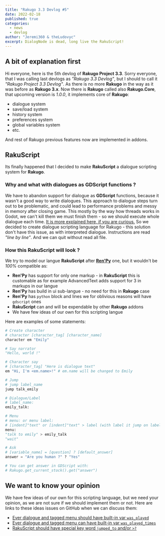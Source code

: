 ```yaml
---
title: "Rakugo 3.3 Devlog #5"
date: 2022-02-18
published: true
categories:
  - news
  - devlog
author: "Jeremi360 & theLudovyc"
excerpt: DialogNode is dead, long live the RakuScript! 
---
```


## A bit of explanation first

Hi everyone, here is the 5th devlog of **Rakugo Project 3.3**.
Sorry everyone, that I was calling last devlogs as *"Rakugo 3.3 Devlog"*, 
but I should to call it *"Rakugo Project 3.3 Devlog"*.
As there is no more **Rakugo** in the way as it was before as **Rakugo 3.x**. 
Now there is **Rakugo** called also **Rakugo.Core**, that upcoming version is *1.0.0*, it implements core of **Rakugo**:

- dialogue system
- save/load system
- history system
- preferences system
- global variables system
- etc.

And rest of Rakugo previous features now are implemented in addons.

## RakuScript

Its finally happened that I decided to make **RakuScript** a dialogue scripting system for **Rakugo**.

### Why and what with dialogues as GDScript functions ?

We have to abandon support for dialogue as **GDScript** functions, because it wasn't a good way to write dialogues.
This approach to dialogue steps turn out to be problematic, and could lead to performance problems and messy in memory after closing game.
This mostly by the way how threads works in Godot, we can't kill them we must finish them - so we should execute whole dialogue each time. 
[It is more explained here, if you are curious.](https://github.com/rakugoteam/Rakugo/issues/21)
So we decided to create dialogue scripting language for Rakugo - this solution don't have this issue, as with interpreted dialogue. Instructions are read *"line by line"*. And we can quit without read all file.

### How this RakuScript will look ?

We try to model our langue **RakuScript** after [**Ren'Py**](https://www.renpy.org/doc/html/quickstart.html#a-simple-game) one, but it wouldn't be *100%* compatible as:

- **Ren'Py** has support for only one markup - in **RakuScript** this is customable as for example AdvancedText adds support for 3 in markups in our langue
- **Ren'Py** has build in ui sub-langue - no need for this in **Rakugo** case
- **Ren'Py** has `python` block and lines we for oblivious reasons will have `gdscript` ones
- **RakuScript** can and will be expendable by other **Rakugo** addons 
- We have few ideas of our own for this scripting langue

Here are examples of some statements:
```python
# Create character
# character [character_tag] [character_name]
character em "Emily"

# Say narrator
"Hello, world !"

# Character say
# [character_tag] "Here is dialogue text"
em "Hi, I'm <em.name>!" # em.name will be changed to Emily

# Jump
# jump label_name
jump talk_emily

# Dialogue/Label
# label_name:
emily_talk:

# Menu
# menu: or menu label:
# [indent]"text" or [indent]"text" > label (with label it jump on label)
menu:
"talk to emily" > emily_talk
"wait"

# Ask
# [variable_name] = [question] ? [default_answer]
answer = "Are you human ?" ? "Yes"

# You can get answer in GDScript with:
# Rakugo.get_current_stock().get("answer")
```
## We want to know your opinion

We have few ideas of our own for this scripting language, but we need your opinion, as we are not sure if we should implement them or not.
Here are links to these ideas issues on GitHub when we can discuss them:

- [Ever dialogue and tagged menu should have built-in var `was_played`](https://github.com/rakugoteam/Rakugo/issues/27)
- [Ever dialogue and tagged menu can have built-in var `was_played_times`](https://github.com/rakugoteam/Rakugo/issues/26)
- [RakuScript should have special key word `jumped_to` and/or `>?`](https://github.com/rakugoteam/Rakugo/issues/24)